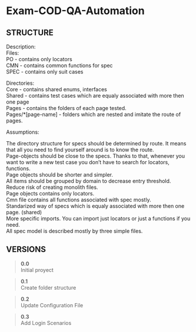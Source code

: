 # Exam-COD-QA-Automation


STRUCTURE
-----------------------
Description:  
Files:  
PO - contains only locators  
CMN - contains common functions for spec  
SPEC - contains only suit cases  

Directories:  
Core - contains shared enums, interfaces  
Shared - contains test cases which are equaly associated with more then one page  
Pages - contains the folders of each page tested.  
Pages/*[page-name] - folders which are nested and imitate the route of pages.  
  
  
Assumptions:  
  
The directory structure for specs should be determined by route. It means that all you need to find yourself around is to know the route.  
Page-objects should be close to the specs. Thanks to that, whenever you want to write a new test case you don’t have to search for locators, functions.  
Page objects should be shorter and simpler.  
All items should be grouped by domain to decrease entry threshold.  
Reduce risk of creating monolith files.  
Page objects contains only locators.  
Cmn file contains all functions associated with spec mostly.  
Standarized way of specs which is equaly associated with more then one page. (shared)  
More specific imports. You can import just locators or just a functions if you need.  
All spec model is described mostly by three simple files.  


VERSIONS
-----------------------

>**0.0**  
>    Initial proyect  

>**0.1**  
>    Create folder structure  

>**0.2**  
>    Update Configuration File  

>**0.3**  
>    Add Login Scenarios  
